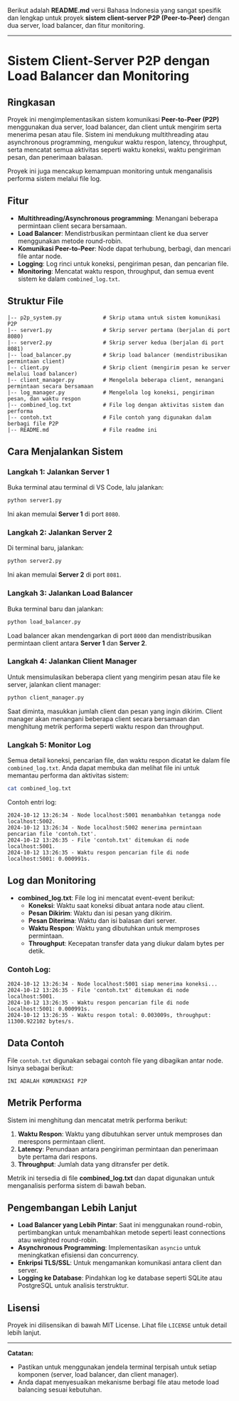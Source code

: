 Berikut adalah **README.md** versi Bahasa Indonesia yang sangat spesifik dan lengkap untuk proyek **sistem client-server P2P (Peer-to-Peer)** dengan dua server, load balancer, dan fitur monitoring.

---

# Sistem Client-Server P2P dengan Load Balancer dan Monitoring

## Ringkasan

Proyek ini mengimplementasikan sistem komunikasi **Peer-to-Peer (P2P)** menggunakan dua server, load balancer, dan client untuk mengirim serta menerima pesan atau file. Sistem ini mendukung multithreading atau asynchronous programming, mengukur waktu respon, latency, throughput, serta mencatat semua aktivitas seperti waktu koneksi, waktu pengiriman pesan, dan penerimaan balasan.

Proyek ini juga mencakup kemampuan monitoring untuk menganalisis performa sistem melalui file log.

## Fitur

- **Multithreading/Asynchronous programming**: Menangani beberapa permintaan client secara bersamaan.
- **Load Balancer**: Mendistrbusikan permintaan client ke dua server menggunakan metode round-robin.
- **Komunikasi Peer-to-Peer**: Node dapat terhubung, berbagi, dan mencari file antar node.
- **Logging**: Log rinci untuk koneksi, pengiriman pesan, dan pencarian file.
- **Monitoring**: Mencatat waktu respon, throughput, dan semua event sistem ke dalam `combined_log.txt`.

## Struktur File

```text
|-- p2p_system.py             # Skrip utama untuk sistem komunikasi P2P
|-- server1.py                # Skrip server pertama (berjalan di port 8080)
|-- server2.py                # Skrip server kedua (berjalan di port 8081)
|-- load_balancer.py          # Skrip load balancer (mendistribusikan permintaan client)
|-- client.py                 # Skrip client (mengirim pesan ke server melalui load balancer)
|-- client_manager.py         # Mengelola beberapa client, menangani permintaan secara bersamaan
|-- log_manager.py            # Mengelola log koneksi, pengiriman pesan, dan waktu respon
|-- combined_log.txt          # File log dengan aktivitas sistem dan performa
|-- contoh.txt                # File contoh yang digunakan dalam berbagi file P2P
|-- README.md                 # File readme ini
```

## Cara Menjalankan Sistem

### Langkah 1: Jalankan Server 1

Buka terminal atau terminal di VS Code, lalu jalankan:

```bash
python server1.py
```

Ini akan memulai **Server 1** di port `8080`.

### Langkah 2: Jalankan Server 2

Di terminal baru, jalankan:

```bash
python server2.py
```

Ini akan memulai **Server 2** di port `8081`.

### Langkah 3: Jalankan Load Balancer

Buka terminal baru dan jalankan:

```bash
python load_balancer.py
```

Load balancer akan mendengarkan di port `8000` dan mendistribusikan permintaan client antara **Server 1** dan **Server 2**.

### Langkah 4: Jalankan Client Manager

Untuk mensimulasikan beberapa client yang mengirim pesan atau file ke server, jalankan client manager:

```bash
python client_manager.py
```

Saat diminta, masukkan jumlah client dan pesan yang ingin dikirim. Client manager akan menangani beberapa client secara bersamaan dan menghitung metrik performa seperti waktu respon dan throughput.

### Langkah 5: Monitor Log

Semua detail koneksi, pencarian file, dan waktu respon dicatat ke dalam file `combined_log.txt`. Anda dapat membuka dan melihat file ini untuk memantau performa dan aktivitas sistem:

```bash
cat combined_log.txt
```

Contoh entri log:
```
2024-10-12 13:26:34 - Node localhost:5001 menambahkan tetangga node localhost:5002.
2024-10-12 13:26:34 - Node localhost:5002 menerima permintaan pencarian file 'contoh.txt'.
2024-10-12 13:26:35 - File 'contoh.txt' ditemukan di node localhost:5001.
2024-10-12 13:26:35 - Waktu respon pencarian file di node localhost:5001: 0.000991s.
```

## Log dan Monitoring

- **combined_log.txt**: File log ini mencatat event-event berikut:
  - **Koneksi**: Waktu saat koneksi dibuat antara node atau client.
  - **Pesan Dikirim**: Waktu dan isi pesan yang dikirim.
  - **Pesan Diterima**: Waktu dan isi balasan dari server.
  - **Waktu Respon**: Waktu yang dibutuhkan untuk memproses permintaan.
  - **Throughput**: Kecepatan transfer data yang diukur dalam bytes per detik.

### Contoh Log:
```text
2024-10-12 13:26:34 - Node localhost:5001 siap menerima koneksi...
2024-10-12 13:26:35 - File 'contoh.txt' ditemukan di node localhost:5001.
2024-10-12 13:26:35 - Waktu respon pencarian file di node localhost:5001: 0.000991s.
2024-10-12 13:26:35 - Waktu respon total: 0.003009s, throughput: 11300.922102 bytes/s.
```

## Data Contoh

File `contoh.txt` digunakan sebagai contoh file yang dibagikan antar node. Isinya sebagai berikut:

```text
INI ADALAH KOMUNIKASI P2P
```

## Metrik Performa

Sistem ini menghitung dan mencatat metrik performa berikut:

1. **Waktu Respon**: Waktu yang dibutuhkan server untuk memproses dan merespons permintaan client.
2. **Latency**: Penundaan antara pengiriman permintaan dan penerimaan byte pertama dari respons.
3. **Throughput**: Jumlah data yang ditransfer per detik.

Metrik ini tersedia di file **combined_log.txt** dan dapat digunakan untuk menganalisis performa sistem di bawah beban.

## Pengembangan Lebih Lanjut

- **Load Balancer yang Lebih Pintar**: Saat ini menggunakan round-robin, pertimbangkan untuk menambahkan metode seperti least connections atau weighted round-robin.
- **Asynchronous Programming**: Implementasikan `asyncio` untuk meningkatkan efisiensi dan concurrency.
- **Enkripsi TLS/SSL**: Untuk mengamankan komunikasi antara client dan server.
- **Logging ke Database**: Pindahkan log ke database seperti SQLite atau PostgreSQL untuk analisis terstruktur.

## Lisensi

Proyek ini dilisensikan di bawah MIT License. Lihat file `LICENSE` untuk detail lebih lanjut.

---

**Catatan:**
- Pastikan untuk menggunakan jendela terminal terpisah untuk setiap komponen (server, load balancer, dan client manager).
- Anda dapat menyesuaikan mekanisme berbagi file atau metode load balancing sesuai kebutuhan.

